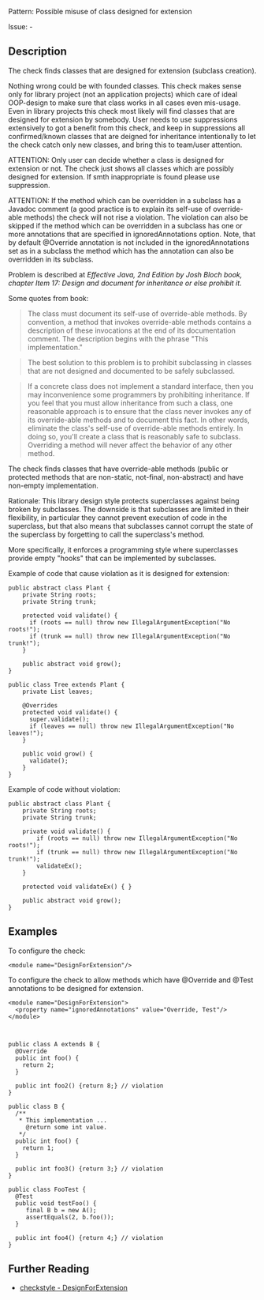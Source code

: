 Pattern: Possible misuse of class designed for extension

Issue: -

## Description

The check finds classes that are designed for extension (subclass creation). 

Nothing wrong could be with founded classes. This check makes sense only for library project (not an application projects) which care of ideal OOP-design to make sure that class works in all cases even mis-usage. Even in library projects this check most likely will find classes that are designed for extension by somebody. User needs to use suppressions extensively to got a benefit from this check, and keep in suppressions all confirmed/known classes that are deigned for inheritance intentionally to let the check catch only new classes, and bring this to team/user attention. 

ATTENTION: Only user can decide whether a class is designed for extension or not. The check just shows all classes which are possibly designed for extension. If smth inappropriate is found please use suppression. 

ATTENTION: If the method which can be overridden in a subclass has a Javadoc comment (a good practice is to explain its self-use of override-able methods) the check will not rise a violation. The violation can also be skipped if the method which can be overridden in a subclass has one or more annotations that are specified in ignoredAnnotations option. Note, that by default @Override annotation is not included in the ignoredAnnotations set as in a subclass the method which has the annotation can also be overridden in its subclass. 

Problem is described at _Effective Java, 2nd Edition by Josh Bloch book, chapter Item 17: Design and document for inheritance or else prohibit it_. 

Some quotes from book: 

> The class must document its self-use of override-able methods. By convention, a method that invokes override-able methods contains a description of these invocations at the end of its documentation comment. The description begins with the phrase "This implementation."

> The best solution to this problem is to prohibit subclassing in classes that are not designed and documented to be safely subclassed. 

> If a concrete class does not implement a standard interface, then you may inconvenience some programmers by prohibiting inheritance. If you feel that you must allow inheritance from such a class, one reasonable approach is to ensure that the class never invokes any of its override-able methods and to document this fact. In other words, eliminate the class's self-use of override-able methods entirely. In doing so, you'll create a class that is reasonably safe to subclass. Overriding a method will never affect the behavior of any other method. 

The check finds classes that have override-able methods (public or protected methods that are non-static, not-final, non-abstract) and have non-empty implementation. 

Rationale: This library design style protects superclasses against being broken by subclasses. The downside is that subclasses are limited in their flexibility, in particular they cannot prevent execution of code in the superclass, but that also means that subclasses cannot corrupt the state of the superclass by forgetting to call the superclass's method. 

More specifically, it enforces a programming style where superclasses provide empty "hooks" that can be implemented by subclasses. 

Example of code that cause violation as it is designed for extension: 
    
    
    public abstract class Plant {
        private String roots;
        private String trunk;
    
        protected void validate() {
          if (roots == null) throw new IllegalArgumentException("No roots!");
          if (trunk == null) throw new IllegalArgumentException("No trunk!");
        }
    
        public abstract void grow();
    }
    
    public class Tree extends Plant {
        private List leaves;
    
        @Overrides
        protected void validate() {
          super.validate();
          if (leaves == null) throw new IllegalArgumentException("No leaves!");
        }
    
        public void grow() {
          validate();
        }
    }
            

Example of code without violation: 
    
    
    public abstract class Plant {
        private String roots;
        private String trunk;
    
        private void validate() {
            if (roots == null) throw new IllegalArgumentException("No roots!");
            if (trunk == null) throw new IllegalArgumentException("No trunk!");
            validateEx();
        }
    
        protected void validateEx() { }
    
        public abstract void grow();
    }
            

## Examples

To configure the check: 
    
    
    <module name="DesignForExtension"/>
            

To configure the check to allow methods which have @Override and @Test annotations to be designed for extension. 
    
    
    <module name="DesignForExtension">
      <property name="ignoredAnnotations" value="Override, Test"/>
    </module>
            
    
    
    public class A extends B {
      @Override
      public int foo() {
        return 2;
      }
    
      public int foo2() {return 8;} // violation
    }
    
    public class B {
      /**
       * This implementation ...
         @return some int value.
       */
      public int foo() {
        return 1;
      }
    
      public int foo3() {return 3;} // violation
    }
    
    public class FooTest {
      @Test
      public void testFoo() {
         final B b = new A();
         assertEquals(2, b.foo());
      }
    
      public int foo4() {return 4;} // violation
    }

## Further Reading

* [checkstyle - DesignForExtension](http://checkstyle.sourceforge.net/config_design.html#DesignForExtension)